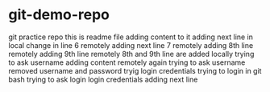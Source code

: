 # git-demo-repo
git practice repo
this is readme file
adding content to it
adding next line in local
change in line 6 remotely
adding next line 7 remotely
adding 8th line remotely
adding 9th line remotely
8th and 9th line are added locally 
trying to ask username
adding content remotely
again trying to ask username
removed username and password
tryig login credentials
trying to login in git bash
trying to ask login login credentials
adding next line